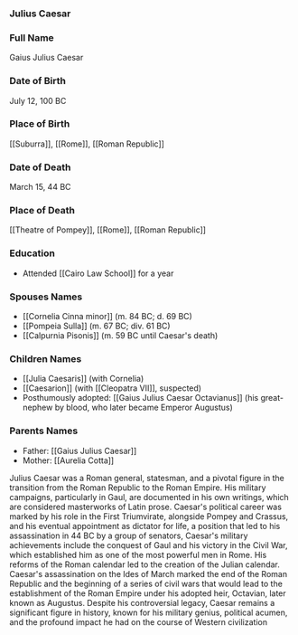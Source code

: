 ### Julius Caesar

### Full Name

Gaius Julius Caesar

### Date of Birth

July 12, 100 BC

### Place of Birth

[[Suburra]], [[Rome]], [[Roman Republic]]
### Date of Death

March 15, 44 BC

### Place of Death

[[Theatre of Pompey]], [[Rome]], [[Roman Republic]]
### Education

- Attended [[Cairo Law School]] for a year

### Spouses Names

- [[Cornelia Cinna minor]] (m. 84 BC; d. 69 BC)
- [[Pompeia Sulla]] (m. 67 BC; div. 61 BC)
- [[Calpurnia Pisonis]] (m. 59 BC until Caesar's death)

### Children Names

- [[Julia Caesaris]] (with Cornelia)
- [[Caesarion]] (with [[Cleopatra VII]], suspected)
- Posthumously adopted: [[Gaius Julius Caesar Octavianus]] (his great-nephew by blood, who later became Emperor Augustus)

### Parents Names

- Father: [[Gaius Julius Caesar]]
- Mother: [[Aurelia Cotta]]

Julius Caesar was a Roman general, statesman, and a pivotal figure in the transition from the Roman Republic to the Roman Empire. His military campaigns, particularly in Gaul, are documented in his own writings, which are considered masterworks of Latin prose. Caesar's political career was marked by his role in the First Triumvirate, alongside Pompey and Crassus, and his eventual appointment as dictator for life, a position that led to his assassination in 44 BC by a group of senators, Caesar's military achievements include the conquest of Gaul and his victory in the Civil War, which established him as one of the most powerful men in Rome. His reforms of the Roman calendar led to the creation of the Julian calendar. Caesar's assassination on the Ides of March marked the end of the Roman Republic and the beginning of a series of civil wars that would lead to the establishment of the Roman Empire under his adopted heir, Octavian, later known as Augustus. Despite his controversial legacy, Caesar remains a significant figure in history, known for his military genius, political acumen, and the profound impact he had on the course of Western civilization